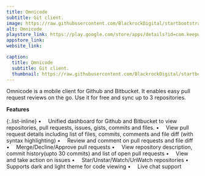 ```yaml
---
title: Omnicode
subtitle: Git client.
image: https://raw.githubusercontent.com/BlackrockDigital/startbootstrap-agency/master/src/assets/img/portfolio/01-full.jpg
alt: Omnicode
playstore_link: https://play.google.com/store/apps/details?id=com.keepworks.omnicode
appstore_link: 
website_link: 

caption:
  title: Omnicode
  subtitle: Git client.
  thumbnail: https://raw.githubusercontent.com/BlackrockDigital/startbootstrap-agency/master/src/assets/img/portfolio/01-thumbnail.jpg
---
```

Omnicode is a mobile client for Github and Bitbucket. It enables easy pull request reviews on the go. Use it for free and sync up to 3 repositories.

**Features**

{:.list-inline}
•  Unified dashboard for Github and Bitbucket to view repositories, pull requests, issues, gists, commits and files.
•  View pull request details including list of files, commits, comments and file diff (with syntax highlighting)
•  Review and comment on pull requests and file diff
•  Merge/Decline/Approve pull requests
•  View repository description, commit history(upto 30 commits) and list of open pull requests
•  View and take action on issues
•  Star/Unstar/Watch/UnWatch repositories
•  Supports dark and light theme for code viewing
•  Live chat support